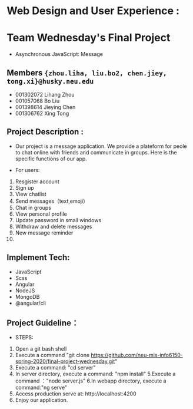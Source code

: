 # Web Design and User Experience :
# Team Wednesday's Final Project
* Asynchronous JavaScript: Message 

## Members `{zhou.liha, liu.bo2, chen.jiey, tong.xi}@husky.neu.edu`
* 001302072 Lihang Zhou
* 001057068 Bo Liu
* 001398614 Jieying Chen
* 001306762 Xing Tong

## Project Description : 
*   Our project is a message application. We provide a plateform for peole to chat online with friends and communicate in groups. Here is the specific functions of our app.

* For users:
1. Resgister account
2. Sign up
3. View chatlist
4. Send messages（text,emoji）
5. Chat in groups
6. View personal profile
7. Update password in small windows
8. Withdraw and delete messages
9. New message reminder
10. 

## Implement Tech:
* JavaScript
* Scss
* Angular
* NodeJS
* MongoDB
* @angular/cli

## Project Guideline：
* STEPS:
1. Open a git bash shell
2. Execute a command "git clone https://github.com/neu-mis-info6150-spring-2020/final-project-wednesday.git"
3. Execute a command: "cd server"
4. In server directory, execute a command: "npm install"
5.Execute a command ："node server.js"
6.In webapp directory, execute a command:"ng serve"
5. Access production serve at: http://localhost:4200
6. Enjoy our application.


